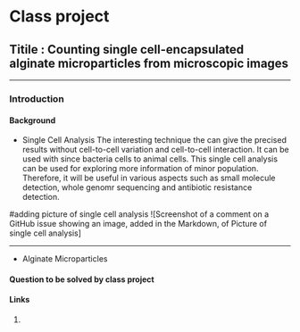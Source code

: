 # Class project
## Titile : Counting single cell-encapsulated alginate microparticles from microscopic images
-----
### Introduction
#### Background
* Single Cell Analysis
The interesting technique the can give the precised results without cell-to-cell variation and cell-to-cell interaction. It can be used with since bacteria cells to animal cells. This single cell analysis can be used for exploring more information of minor population. Therefore, it will be useful in various aspects such as small molecule detection, whole genomr sequencing and antibiotic resistance detection.

#adding picture of single cell analysis
![Screenshot of a comment on a GitHub issue showing an image, added in the Markdown, of Picture of single cell analysis]

-----

* Alginate Microparticles

#### Question to be solved by class project

#### Links
1. 


